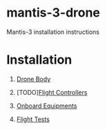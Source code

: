 # mantis-3-drone

Mantis-3 installation instructions

# Installation

1. [Drone Body](./drone-body.md)

2. [TODO][Flight Controllers](./flight-controller.md)

3. [Onboard Equipments](./onboard-equipments.md)

4. [Flight Tests](./flight-tests.md)
